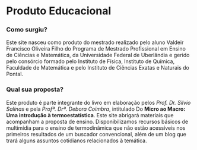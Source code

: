 # Produto Educacional

### Como surgiu?

Este site nasceu como produto do mestrado realizado pelo aluno Valdeir Francisco Oliveira Filho do Programa de Mestrado Profissional em Ensino de Ciências e Matemática, da Universidade Federal de Uberlândia e gerido pelo consórcio formado pelo Instituto de Física, Instituto de Química, Faculdade de Matemática e pelo Instituto de Ciências Exatas e Naturais do Pontal. 

### Qual sua proposta?

Este produto é parte integrante do livro em elaboração pelos _Prof. Dr. Silvio Salinas_ e pela _Profª. Drª. Debora Coimbra_, intitulado Do **Micro ao Macro: Uma introdução à termoestatística**. Este site abrigará materiais que acompanham a proposta de ensino. Disponibilizamos recursos básicos de multimídia para o ensino de termodinâmica que não estão acessíveis nos primeiros resultados de um buscador convencional, além de um blog que trará alguns assuntos cotidianos relacionados à temática. 

